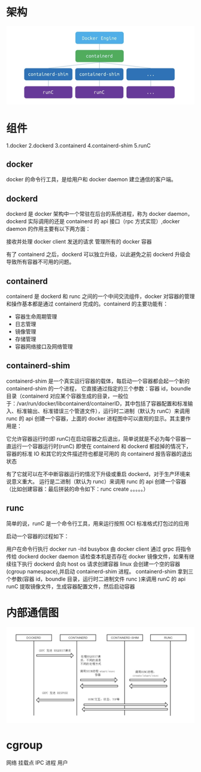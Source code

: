 # 架构
![docker](./images/docker.jpg)

# 组件
1.docker
2.dockerd
3.containerd
4.containerd-shim
5.runC

## docker
docker 的命令行工具，是给用户和 docker daemon 建立通信的客户端。

## dockerd
dockerd 是 docker 架构中一个常驻在后台的系统进程，称为 docker daemon，dockerd 实际调用的还是 containerd 的 api 接口（rpc 方式实现）,docker daemon 的作用主要有以下两方面：

接收并处理 docker client 发送的请求
管理所有的 docker 容器

有了 containerd 之后，dockerd 可以独立升级，以此避免之前 dockerd 升级会导致所有容器不可用的问题。

## containerd
containerd 是 dockerd 和 runc 之间的一个中间交流组件，docker 对容器的管理和操作基本都是通过 containerd 完成的。containerd 的主要功能有：

- 容器生命周期管理
- 日志管理
- 镜像管理
- 存储管理
- 容器网络接口及网络管理

## containerd-shim
containerd-shim 是一个真实运行容器的载体，每启动一个容器都会起一个新的 containerd-shim 的一个进程， 它直接通过指定的三个参数：容器 id，boundle 目录（containerd 对应某个容器生成的目录，一般位于：/var/run/docker/libcontainerd/containerID，其中包括了容器配置和标准输入、标准输出、标准错误三个管道文件），运行时二进制（默认为 runC）来调用 runc 的 api 创建一个容器，上面的 docker 进程图中可以直观的显示。其主要作用是：

它允许容器运行时(即 runC)在启动容器之后退出，简单说就是不必为每个容器一直运行一个容器运行时(runC)
即使在 containerd 和 dockerd 都挂掉的情况下，容器的标准 IO 和其它的文件描述符也都是可用的
向 containerd 报告容器的退出状态

有了它就可以在不中断容器运行的情况下升级或重启 dockerd，对于生产环境来说意义重大。
运行是二进制（默认为 runc）来调用 runc 的 api 创建一个容器（比如创建容器：最后拼装的命令如下：runc create 。。。。。）

## runc
简单的说，runC 是一个命令行工具，用来运行按照 OCI 标准格式打包过的应用

启动一个容器的过程如下：

用户在命令行执行 docker run -itd busybox 由 docker client 通过 grpc 将指令传给 dockerd
docker daemon 请检查本机是否存在 docker 镜像文件，如果有继续往下执行
dockerd 会向 host os 请求创建容器
linux 会创建一个空的容器(cgroup namespace),并启动 containerd-shim 进程。
containerd-shim 拿到三个参数(容器 id，boundle 目录，运行时二进制文件 runc )来调用 runC 的 api
runC 提取镜像文件，生成容器配置文件，然后启动容器

# 内部通信图
![interactive](./images/interactive.jpg)

# cgroup
网络
挂载点
IPC
进程
用户
